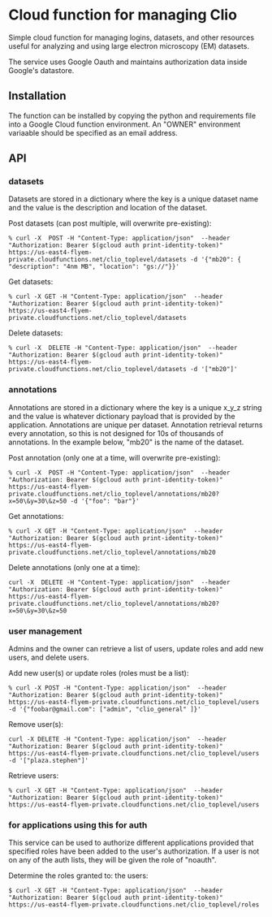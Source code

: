 # Cloud function for managing Clio

Simple cloud function for managing logins, datasets, and other resources useful
for analyzing and using large electron microscopy (EM) datasets.

The service uses Google Oauth and maintains authorization data inside
Google's datastore.  

## Installation

The function can be installed by copying the python and requirements file
into a Google Cloud function environment.  An "OWNER" environment
variaable should be specified as an email address.

## API

### datasets

Datasets are stored in a dictionary where the key is a unique dataset name and the value is the description
and location of the dataset.

Post datasets (can post multiple, will overwrite pre-existing):
	
	% curl -X  POST -H "Content-Type: application/json"  --header "Authorization: Bearer $(gcloud auth print-identity-token)" https://us-east4-flyem-private.cloudfunctions.net/clio_toplevel/datasets -d '{"mb20": { "description": "4nm MB", "location": "gs://"}}'

Get datasets:
	
	% curl -X GET -H "Content-Type: application/json"  --header "Authorization: Bearer $(gcloud auth print-identity-token)" https://us-east4-flyem-private.cloudfunctions.net/clio_toplevel/datasets 

Delete datasets:
	
	% curl -X  DELETE -H "Content-Type: application/json"  --header "Authorization: Bearer $(gcloud auth print-identity-token)" https://us-east4-flyem-private.cloudfunctions.net/clio_toplevel/datasets -d '["mb20"]'

### annotations

Annotations are stored in a dictionary where the key is a unique x_y_z string and the value is whatever dictionary
payload that is provided by the application.  Annotations are unique per dataset.  Annotation retrieval returns
every annotation, so this is not designed for 10s of thousands of annotations.  In the example below, "mb20"
is the name of the dataset.

Post annotation (only one at a time, will overwrite pre-existing):
	
	% curl -X  POST -H "Content-Type: application/json"  --header "Authorization: Bearer $(gcloud auth print-identity-token)" https://us-east4-flyem-private.cloudfunctions.net/clio_toplevel/annotations/mb20?x=50\&y=30\&z=50 -d '{"foo": "bar"}'

Get annotations:
	
	% curl -X GET -H "Content-Type: application/json"  --header "Authorization: Bearer $(gcloud auth print-identity-token)" https://us-east4-flyem-private.cloudfunctions.net/clio_toplevel/annotations/mb20

Delete annotations (only one at a time):

	curl -X  DELETE -H "Content-Type: application/json"  --header "Authorization: Bearer $(gcloud auth print-identity-token)" https://us-east4-flyem-private.cloudfunctions.net/clio_toplevel/annotations/mb20?x=50\&y=30\&z=50

### user management

Admins and the owner can retrieve a list of users, update roles and add new users, and delete users.

Add new user(s) or update roles (roles must be a list):
	
	% curl -X POST -H "Content-Type: application/json"  --header "Authorization: Bearer $(gcloud auth print-identity-token)" https://us-east4-flyem-private.cloudfunctions.net/clio_toplevel/users -d '{"foobar@gmail.com": ["admin", "clio_general" ]}'

Remove user(s):
	
	curl -X DELETE -H "Content-Type: application/json"  --header "Authorization: Bearer $(gcloud auth print-identity-token)" https://us-east4-flyem-private.cloudfunctions.net/clio_toplevel/users -d '["plaza.stephen"]'

Retrieve users:
	
	% curl -X GET -H "Content-Type: application/json"  --header "Authorization: Bearer $(gcloud auth print-identity-token)" https://us-east4-flyem-private.cloudfunctions.net/clio_toplevel/users

### for applications using this for auth

This service can be used to authorize different applications provided that specified roles have been added
to the user's authorization.  If a user is not on any of the auth lists, they will be given the role of "noauth". 

Determine the roles granted to: the users:

	$ curl -X GET -H "Content-Type: application/json"  --header "Authorization: Bearer $(gcloud auth print-identity-token)" https://us-east4-flyem-private.cloudfunctions.net/clio_toplevel/roles







